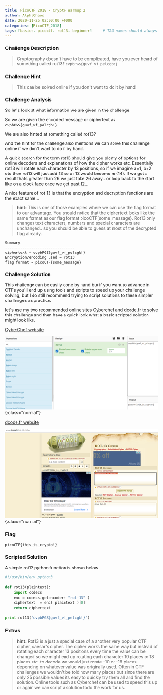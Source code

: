 ```yaml
---
title: PicoCTF 2018 - Crypto Warmup 2
author: AlphaChaos
date: 2020-11-25 02:00:00 +0000
categories: [PicoCTF_2018]
tags: [basics, picoctf, rot13, beginner]     # TAG names should always be lowercase
---
```


### Challenge Description

> Cryptography doesn't have to be complicated, have you ever heard of something called rot13? `cvpbPGS{guvf_vf_pelcgb!}`

### Challenge Hint

> This can be solved online if you don't want to do it by hand!

### Challenge Analysis

So let's look at what information we are given in the challenge.  

So we are given the encoded message or ciphertext as `cvpbPGS{guvf_vf_pelcgb!}`

We are also hinted at something called rot13?

And the hint for the challenge also mentions we can solve this challenge online if we don't want to do it by hand.

A quick search for the term rot13 should give you plenty of options for online decoders and explanations of how the cipher works etc. Essentially rot13 will rotate each character by 13 positions, so if we imagine a=1, b=2 etc then rot13 will just add 13 so a+13 would become m (14). If we get a result thats greater than 26 we just take 26 away.. or loop back to the start like on a clock face once we get past 12...

A nice feature of rot 13 is that the encryption and decryption functions are the exact same...

> **hint:**  This is one of those examples where we can use the flag format to our advantage. You should notice that the ciphertext looks like the same format as our flag format picoCTF{some_message}. Rot13 only changes text characters, numbers and special characters are unchanged.. so you should be able to guess at most of the decrypted flag already.

```common
Summary
--------------------------------
ciphertext = cvpbPGS{guvf_vf_pelcgb!}
Encryption/encoding used = rot13
flag format = picoCTF{some_message}
```

### Challenge Solution

This challenge can be easily done by hand but if you want to advance in CTFs you'll end up using tools and scripts to speed up your challenge solving, but I do still recommend trying to script solutions to these simpler challenges as practice.

let's use my two recommended online sites Cyberchef and dcode.fr to solve this challenge and then have a quick look what a basic scripted solution might look like.

[CyberChef website](https://gchq.github.io/CyberChef/#recipe=ROT13(true,true,13)&input=Y3ZwYlBHU3tndXZmX3ZmX3BlbGNnYiF9)

![cyberchef](../../assets/challs/picoctf2018/cyberchef_rot13.png){:class="normal"}

[dcode.fr website](https://www.dcode.fr/rot-13-cipher)

![dcode.fr](../../assets/challs/picoctf2018/dcode_rot13.png){:class="normal"}

### Flag

`picoCTF{this_is_crypto!}`

### Scripted Solution

A simple rot13 python function is shown below.

```python
#!/usr/bin/env python3

def rot13(plaintext):
    import codecs
    enc = codecs.getencoder( "rot-13" )
    ciphertext  = enc( plaintext )[0]
    return ciphertext

print rot13("cvpbPGS{guvf_vf_pelcgb!}")
```

### Extras

> **hint:** Rot13 is a just a special case of a another very popular CTF cipher, caesar's cipher. The cipher works the same way but instead of rotating each character 13 positions every time the value can be changed so we might end up rotating each character 10 places or 18 places etc. to decode we would just rotate -10 or -18 places depending on whatever value was originally used. Often in CTF challenges we wouldn't be told how many places but since there are only 25 possible values its easy to quickly try them all and find the solution. Online tools such as Cyberchef can be used to speed this up or again we can script a solution todo the work for us.
